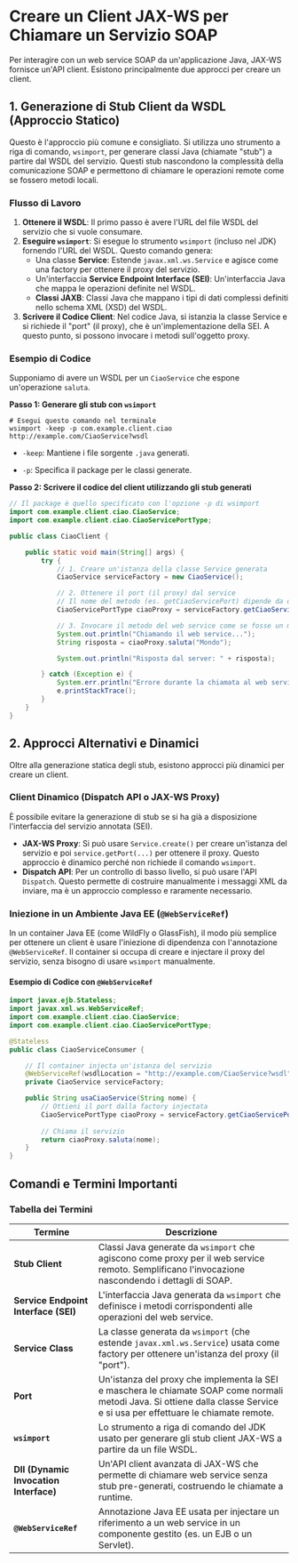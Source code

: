 # Creare un Client JAX-WS per Chiamare un Servizio SOAP

Per interagire con un web service SOAP da un'applicazione Java, JAX-WS fornisce un'API client. Esistono principalmente due approcci per creare un client.

## 1. Generazione di Stub Client da WSDL (Approccio Statico)

Questo è l'approccio più comune e consigliato. Si utilizza uno strumento a riga di comando, `wsimport`, per generare classi Java (chiamate "stub") a partire dal WSDL del servizio. Questi stub nascondono la complessità della comunicazione SOAP e permettono di chiamare le operazioni remote come se fossero metodi locali.

### Flusso di Lavoro

1. **Ottenere il WSDL**: Il primo passo è avere l'URL del file WSDL del servizio che si vuole consumare.
2. **Eseguire `wsimport`**: Si esegue lo strumento `wsimport` (incluso nel JDK) fornendo l'URL del WSDL. Questo comando genera:
    * Una classe **Service**: Estende `javax.xml.ws.Service` e agisce come una factory per ottenere il proxy del servizio.
    * Un'interfaccia **Service Endpoint Interface (SEI)**: Un'interfaccia Java che mappa le operazioni definite nel WSDL.
    * **Classi JAXB**: Classi Java che mappano i tipi di dati complessi definiti nello schema XML (XSD) del WSDL.
3. **Scrivere il Codice Client**: Nel codice Java, si istanzia la classe Service e si richiede il "port" (il proxy), che è un'implementazione della SEI. A questo punto, si possono invocare i metodi sull'oggetto proxy.

### Esempio di Codice

Supponiamo di avere un WSDL per un `CiaoService` che espone un'operazione `saluta`.

**Passo 1: Generare gli stub con `wsimport`**

```shell
# Esegui questo comando nel terminale
wsimport -keep -p com.example.client.ciao http://example.com/CiaoService?wsdl
```

* `-keep`: Mantiene i file sorgente `.java` generati.

* `-p`: Specifica il package per le classi generate.

**Passo 2: Scrivere il codice del client utilizzando gli stub generati**

```java
// Il package è quello specificato con l'opzione -p di wsimport
import com.example.client.ciao.CiaoService;
import com.example.client.ciao.CiaoServicePortType;

public class CiaoClient {

    public static void main(String[] args) {
        try {
            // 1. Creare un'istanza della classe Service generata
            CiaoService serviceFactory = new CiaoService();

            // 2. Ottenere il port (il proxy) dal service
            // Il nome del metodo (es. getCiaoServicePort) dipende da quanto definito nel WSDL
            CiaoServicePortType ciaoProxy = serviceFactory.getCiaoServicePort();

            // 3. Invocare il metodo del web service come se fosse un metodo locale
            System.out.println("Chiamando il web service...");
            String risposta = ciaoProxy.saluta("Mondo");

            System.out.println("Risposta dal server: " + risposta);

        } catch (Exception e) {
            System.err.println("Errore durante la chiamata al web service: " + e.getMessage());
            e.printStackTrace();
        }
    }
}
```

## 2. Approcci Alternativi e Dinamici

Oltre alla generazione statica degli stub, esistono approcci più dinamici per creare un client.

### Client Dinamico (Dispatch API o JAX-WS Proxy)

È possibile evitare la generazione di stub se si ha già a disposizione l'interfaccia del servizio annotata (SEI).

* **JAX-WS Proxy**: Si può usare `Service.create()` per creare un'istanza del servizio e poi `service.getPort(...)` per ottenere il proxy. Questo approccio è dinamico perché non richiede il comando `wsimport`.
* **Dispatch API**: Per un controllo di basso livello, si può usare l'API `Dispatch`. Questo permette di costruire manualmente i messaggi XML da inviare, ma è un approccio complesso e raramente necessario.

### Iniezione in un Ambiente Java EE (`@WebServiceRef`)

In un container Java EE (come WildFly o GlassFish), il modo più semplice per ottenere un client è usare l'iniezione di dipendenza con l'annotazione `@WebServiceRef`. Il container si occupa di creare e injectare il proxy del servizio, senza bisogno di usare `wsimport` manualmente.

#### Esempio di Codice con `@WebServiceRef`

```java
import javax.ejb.Stateless;
import javax.xml.ws.WebServiceRef;
import com.example.client.ciao.CiaoService;
import com.example.client.ciao.CiaoServicePortType;

@Stateless
public class CiaoServiceConsumer {

    // Il container injecta un'istanza del servizio
    @WebServiceRef(wsdlLocation = "http://example.com/CiaoService?wsdl")
    private CiaoService serviceFactory;

    public String usaCiaoService(String nome) {
        // Ottieni il port dalla factory injectata
        CiaoServicePortType ciaoProxy = serviceFactory.getCiaoServicePort();
        
        // Chiama il servizio
        return ciaoProxy.saluta(nome);
    }
}
```

## Comandi e Termini Importanti

### Tabella dei Termini

| Termine | Descrizione |
|---|---|
| **Stub Client** | Classi Java generate da `wsimport` che agiscono come proxy per il web service remoto. Semplificano l'invocazione nascondendo i dettagli di SOAP. |
| **Service Endpoint Interface (SEI)** | L'interfaccia Java generata da `wsimport` che definisce i metodi corrispondenti alle operazioni del web service. |
| **Service Class** | La classe generata da `wsimport` (che estende `javax.xml.ws.Service`) usata come factory per ottenere un'istanza del proxy (il "port"). |
| **Port** | Un'istanza del proxy che implementa la SEI e maschera le chiamate SOAP come normali metodi Java. Si ottiene dalla classe Service e si usa per effettuare le chiamate remote. |
| **`wsimport`** | Lo strumento a riga di comando del JDK usato per generare gli stub client JAX-WS a partire da un file WSDL. |
| **DII (Dynamic Invocation Interface)** | Un'API client avanzata di JAX-WS che permette di chiamare web service senza stub pre-generati, costruendo le chiamate a runtime. |
| **`@WebServiceRef`** | Annotazione Java EE usata per injectare un riferimento a un web service in un componente gestito (es. un EJB o un Servlet). |
